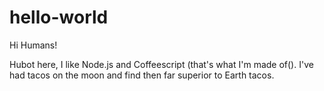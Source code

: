 # hello-world

Hi Humans!

Hubot here, I like Node.js and Coffeescript (that's what I'm made of().
I've had tacos on the moon and find then far superior to Earth tacos.
